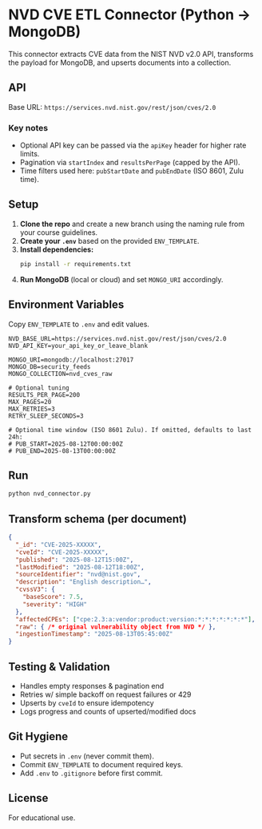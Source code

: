 # NVD CVE ETL Connector (Python → MongoDB)

This connector extracts CVE data from the NIST NVD v2.0 API, transforms the payload for MongoDB, and upserts documents into a collection.

## API
Base URL: `https://services.nvd.nist.gov/rest/json/cves/2.0`

### Key notes
- Optional API key can be passed via the `apiKey` header for higher rate limits.
- Pagination via `startIndex` and `resultsPerPage` (capped by the API).
- Time filters used here: `pubStartDate` and `pubEndDate` (ISO 8601, Zulu time).

## Setup

1. **Clone the repo** and create a new branch using the naming rule from your course guidelines.
2. **Create your `.env`** based on the provided `ENV_TEMPLATE`.
3. **Install dependencies:**
   ```bash
   pip install -r requirements.txt
   ```
4. **Run MongoDB** (local or cloud) and set `MONGO_URI` accordingly.

## Environment Variables

Copy `ENV_TEMPLATE` to `.env` and edit values.

```dotenv
NVD_BASE_URL=https://services.nvd.nist.gov/rest/json/cves/2.0
NVD_API_KEY=your_api_key_or_leave_blank

MONGO_URI=mongodb://localhost:27017
MONGO_DB=security_feeds
MONGO_COLLECTION=nvd_cves_raw

# Optional tuning
RESULTS_PER_PAGE=200
MAX_PAGES=20
MAX_RETRIES=3
RETRY_SLEEP_SECONDS=3

# Optional time window (ISO 8601 Zulu). If omitted, defaults to last 24h:
# PUB_START=2025-08-12T00:00:00Z
# PUB_END=2025-08-13T00:00:00Z
```

## Run

```bash
python nvd_connector.py
```

## Transform schema (per document)

```json
{
  "_id": "CVE-2025-XXXXX",
  "cveId": "CVE-2025-XXXXX",
  "published": "2025-08-12T15:00Z",
  "lastModified": "2025-08-12T18:00Z",
  "sourceIdentifier": "nvd@nist.gov",
  "description": "English description…",
  "cvssV3": {
    "baseScore": 7.5,
    "severity": "HIGH"
  },
  "affectedCPEs": ["cpe:2.3:a:vendor:product:version:*:*:*:*:*:*:*"],
  "raw": { /* original vulnerability object from NVD */ },
  "ingestionTimestamp": "2025-08-13T05:45:00Z"
}
```

## Testing & Validation

- Handles empty responses & pagination end
- Retries w/ simple backoff on request failures or 429
- Upserts by `cveId` to ensure idempotency
- Logs progress and counts of upserted/modified docs

## Git Hygiene

- Put secrets in `.env` (never commit them).
- Commit `ENV_TEMPLATE` to document required keys.
- Add `.env` to `.gitignore` before first commit.

## License

For educational use.
